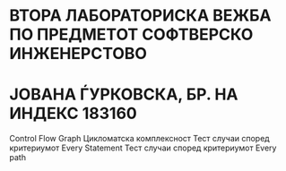 # ВТОРА ЛАБОРАТОРИСКА ВЕЖБА ПО ПРЕДМЕТОТ СОФТВЕРСКО ИНЖЕНЕРСТОВО
# ЈОВАНА ЃУРКОВСКА, БР. НА ИНДЕКС 183160
Control Flow Graph
Цикломатска комплексност
Тест случаи според критериумот Every Statement
Тест случаи според критериумот Every path
